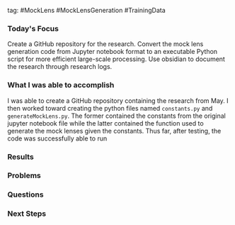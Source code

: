 tag: #MockLens #MockLensGeneration #TrainingData
### Today's Focus

Create a GitHub repository for the research. Convert the mock lens generation code from Jupyter notebook format to an executable Python script for more efficient large-scale processing. Use obsidian to document the research through research logs. 

### What I was able to accomplish

I was able to create a GitHub repository containing the research from May. I then worked toward creating the python files named ```constants.py``` and ```generateMockLens.py```. The former contained the constants from the original jupyter notebook file while the latter contained the function used to generate the mock lenses given the constants. Thus far, after testing, the code was successfully able to run   

### Results

### Problems

### Questions

### Next Steps